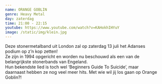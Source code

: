 ```yaml
---
name: ORANGE GOBLIN
genre: Heavy Metal
day: zaterdag
time: 21:00 - 22:15
youtube: https://www.youtube.com/watch?v=KAHokhIHYuY
image: /static/img/klein.jpg
---
```

Deze stonermetalband uit London zal op zaterdag 13 juli het Adanses podium op z’n kop zetten!\
Ze zijn in 1994 opgericht en worden nu beschouwd als een van de belangrijkste stonerbands van Engeland.\
Hun bekendste lied is toch wel ‘Beginners Guide To Suicide’, maar daarnaast hebben ze nog veel meer hits.
Met wie wil jij los gaan op Orange Goblin?!